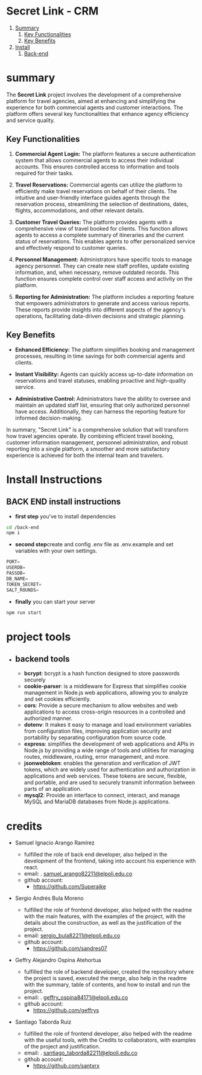 # Secret Link - CRM

1. [Summary](#summary)
    1. [Key Functionalities](##key-functionalities)
    2. [Key Benefits](#key-benefits)
2. [Install](#install-instructions)
    1. [Back-end](#back-end-install-instructions)

# summary

The **Secret Link** project involves the development of a comprehensive platform for travel agencies, aimed at enhancing and simplifying the experience for both commercial agents and customer interactions. The platform offers several key functionalities that enhance agency efficiency and service quality.

## Key Functionalities

1. **Commercial Agent Login:** The platform features a secure authentication system that allows commercial agents to access their individual accounts. This ensures controlled access to information and tools required for their tasks.

2. **Travel Reservations:** Commercial agents can utilize the platform to efficiently make travel reservations on behalf of their clients. The intuitive and user-friendly interface guides agents through the reservation process, streamlining the selection of destinations, dates, flights, accommodations, and other relevant details.

3. **Customer Travel Queries:** The platform provides agents with a comprehensive view of travel booked for clients. This function allows agents to access a complete summary of itineraries and the current status of reservations. This enables agents to offer personalized service and effectively respond to customer queries.

4. **Personnel Management:** Administrators have specific tools to manage agency personnel. They can create new staff profiles, update existing information, and, when necessary, remove outdated records. This function ensures complete control over staff access and activity on the platform.

5. **Reporting for Administration:** The platform includes a reporting feature that empowers administrators to generate and access various reports. These reports provide insights into different aspects of the agency's operations, facilitating data-driven decisions and strategic planning.

## Key Benefits

- **Enhanced Efficiency:** The platform simplifies booking and management processes, resulting in time savings for both commercial agents and clients.

- **Instant Visibility:** Agents can quickly access up-to-date information on reservations and travel statuses, enabling proactive and high-quality service.

- **Administrative Control:** Administrators have the ability to oversee and maintain an updated staff list, ensuring that only authorized personnel have access. Additionally, they can harness the reporting feature for informed decision-making.

In summary, "Secret Link" is a comprehensive solution that will transform how travel agencies operate. By combining efficient travel booking, customer information management, personnel administration, and robust reporting into a single platform, a smoother and more satisfactory experience is achieved for both the internal team and travelers.

# Install Instructions
## BACK END install instructions
- **first step** you've to install dependencies
```bash
cd /back-end
npm i
```
- **second step**create and config .env file as .env.example and set variables with your own settings.
```js
PORT=
USERDB=
PASSDB=
DB_NAME=
TOKEN_SECRET=
SALT_ROUNDS=
```
- **finally** you can start your server
```bash
npm run start 
```
# project tools
- ## backend tools
  - **bcrypt**: bcrypt is a hash function designed to store passwords securely
  - **cookie-parser**: is a middleware for Express that simplifies cookie management in Node.js web applications, allowing you to analyze and set cookies efficiently.
  - **cors**: Provide a secure mechanism to allow websites and web applications to access cross-origin resources in a controlled and authorized manner. 
  - **dotenv**: It makes it easy to manage and load environment variables from configuration files, improving application security and portability by separating configuration from source code.
  - **express**: simplifies the development of web applications and APIs in Node.js by providing a wide range of tools and utilities for managing routes, middleware, routing, error management, and more.
  - **jsonwebtoken**: enables the generation and verification of JWT tokens, which are widely used for authentication and authorization in applications and web services. These tokens are secure, flexible, and portable, and are used to securely transmit information between parts of an application.
  - **mysql2**: Provide an interface to connect, interact, and manage MySQL and MariaDB databases from Node.js applications.
	
# credits

- Samuel Ignacio Arango Ramírez
  - fulfilled the role of back end developer, also helped in the development of the frontend, taking into account
		his experience with react.
  - email:
			. samuel_arango82211@elpoli.edu.co
  - github account:
     - https://github.com/Superajke

- Sergio Andrés Bula Moreno
   - fulfilled the role of frontend developer, also helped with the readme with the main features, with
		the examples of the project, with the details about the construction, as well as the justification of the project.
   - email:
		   sergio_bula82211@elpoli.edu.co
   - github account:
      - https://github.com/sandres07

- Geffry Alejandro Ospina Atehortua
  - fulfilled the role of backend developer, created the repository where the project is saved, executed the merge,
     		also help in the readme with the summary, table of contents, and how to install and run the project.
  - email:
			. geffry_ospina84171@elpoli.edu.co
  - github account:
    - https://github.com/geffrys
    
- Santiago Taborda Ruiz
  - fulfilled the role of frontend developer, also helped with the readme with the useful tools, with the
	Credits to collaborators, with examples of the project and justification.
  - email:
		. santiago_taborda82211@elpoli.edu.co
  - github account:
    - https://github.com/santxrx
